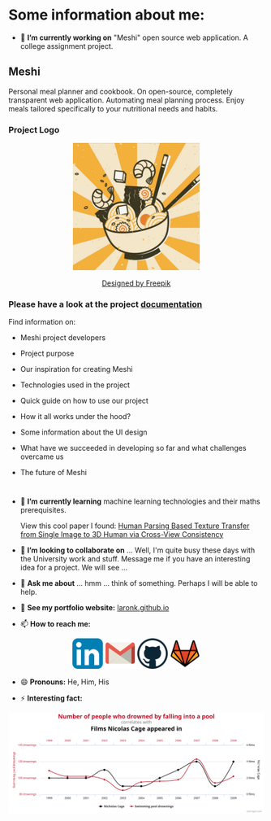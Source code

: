 # Some information about me:

- 🔭 **I’m currently working on** "Meshi" open source web application. A college assignment project.

## Meshi

  Personal meal planner and cookbook. On open-source, completely transparent web application. Automating meal planning process. Enjoy meals tailored specifically to your nutritional needs and habits.
### Project Logo

  <p align="center">
    <a href="https://github.com/AGH-Narzedzia-Informatyczne/meshi"><img src="./other%20images/meshi_logo.jpeg" alt="Meshi logo" width="250"/></a>
  </p>
  <p align="center"><a href="http://www.freepik.com">Designed by Freepik</a></p>

### Please have a look at the project [documentation](https://github.com/AGH-Narzedzia-Informatyczne/meshi/wiki/Meshi-wiki-%7C-Home)

Find information on:
  
  * Meshi project developers
  
  * Project purpose

  * Our inspiration for creating Meshi
  
  * Technologies used in the project

  * Quick guide on how to use our project

  * How it all works under the hood?
  
  * Some information about the UI design

  * What have we succeeded in developing so far and what challenges overcame us

  * The future of Meshi

# 


- 🌱 **I’m currently learning** machine learning technologies and their maths prerequisites.
  
  View this cool paper I found: [Human Parsing Based Texture Transfer from Single Image to 3D Human via Cross-View Consistency](https://github.com/Laronk/HPBTT)
  
- 👯 **I’m looking to collaborate on** ... Well, I'm quite busy these days with the University work and stuff. Message me if you have an interesting idea for a project. We will see ...

<!-- - 🤔 I’m looking for help with ... -->

- 💬 **Ask me about** ... hmm ... think of something. Perhaps I will be able to help.

- 💎 **See my portfolio website:** [laronk.github.io](https://laronk.github.io)  

- 📫 **How to reach me:**

<p align="center">
  <a href="https://www.linkedin.com/in/jan-karpiuk"><img src="./social%20media%20icons/iconfinder_social_media_applications_14-linkedin_4102586.svg" alt="LinkedIn icon" width="60px"></a>
  <a href="mailto: karpiuk.janek@gmail.com" ><img src="./social%20media%20icons/iconfinder_gmail_1220367.svg" alt="Gmail icon" width="60px"></a>
  <a href="https://github.com/Laronk" ><img src="./social%20media%20icons/iconfinder_github_291716.svg" alt="GitHub icon" width="60px"></a>
  <a href="https://gitlab.com/Laronk"><img src="./social%20media%20icons/iconfinder_144_Gitlab_4519079.svg" alt="GitLab icon" width="60px"></a>
</p>
    
- 😄 **Pronouns:** He, Him, His

- ⚡ **Interesting fact:**

[![Spurious correlations graphic](./other%20images/chart.svg)](https://tylervigen.com/spurious-correlations)
